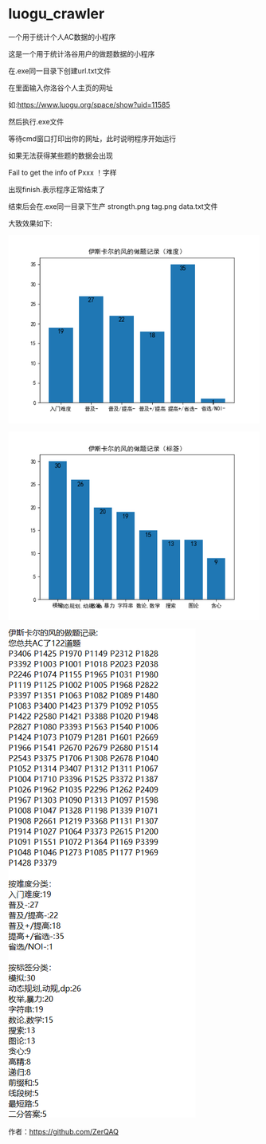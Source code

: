# luogu_crawler
一个用于统计个人AC数据的小程序

这是一个用于统计洛谷用户的做题数据的小程序

在.exe同一目录下创建url.txt文件

在里面输入你洛谷个人主页的网址

如:https://www.luogu.org/space/show?uid=11585

然后执行.exe文件

等待cmd窗口打印出你的网址，此时说明程序开始运行

如果无法获得某些题的数据会出现

Fail to get the info of Pxxx ！字样

出现finish.表示程序正常结束了

结束后会在.exe同一目录下生产 strongth.png tag.png data.txt文件

大致效果如下:

![image](https://github.com/ZerQAQ/luogu_crawler/blob/master/strongth.png)

![image](https://github.com/ZerQAQ/luogu_crawler/blob/master/tag.png)

![image](https://github.com/ZerQAQ/luogu_crawler/blob/master/_data.png)

作者：https://github.com/ZerQAQ
